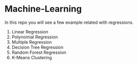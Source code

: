 # Machine-Learning
In this repo you will see a few example related with regressions.
1. Linear Regression
2. Polynomial Regression
3. Multiple Regression
4. Decision Tree Regression
5. Random Forest Regression
6. K-Means Clustering
